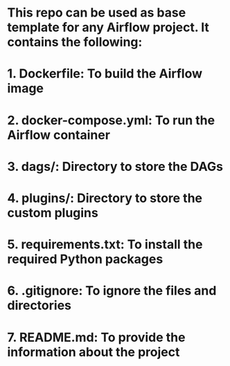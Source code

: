 # This repo can be used as base template for any Airflow project. It contains the following:

# 1. Dockerfile: To build the Airflow image
# 2. docker-compose.yml: To run the Airflow container
# 3. dags/: Directory to store the DAGs
# 4. plugins/: Directory to store the custom plugins
# 5. requirements.txt: To install the required Python packages
# 6. .gitignore: To ignore the files and directories
# 7. README.md: To provide the information about the project